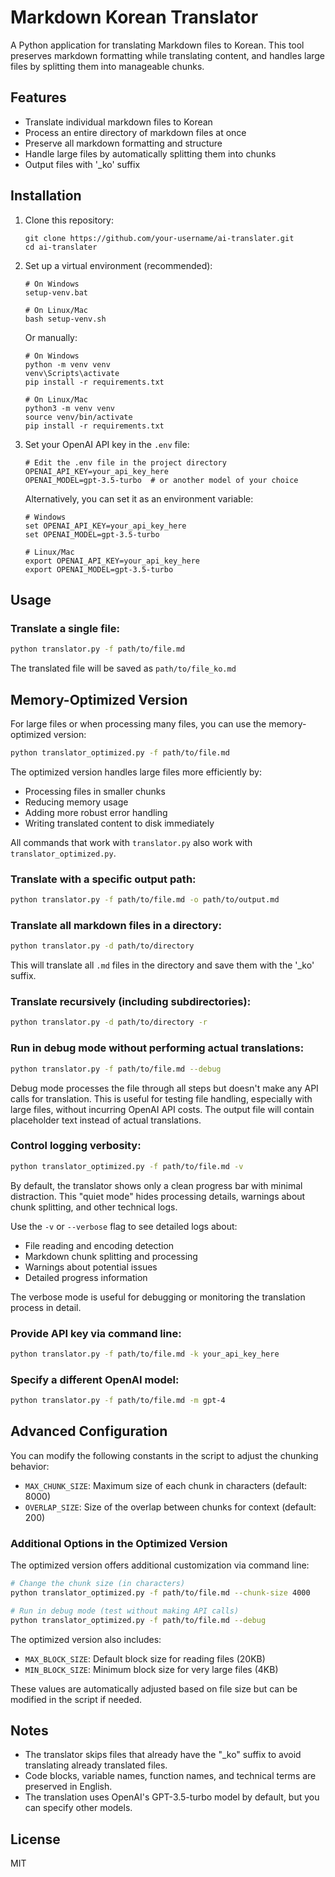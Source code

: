 # Markdown Korean Translator

A Python application for translating Markdown files to Korean. This tool preserves markdown formatting while translating content, and handles large files by splitting them into manageable chunks.

## Features

- Translate individual markdown files to Korean
- Process an entire directory of markdown files at once
- Preserve all markdown formatting and structure
- Handle large files by automatically splitting them into chunks
- Output files with '_ko' suffix

## Installation

1. Clone this repository:
   ```
   git clone https://github.com/your-username/ai-translater.git
   cd ai-translater
   ```

2. Set up a virtual environment (recommended):
   ```
   # On Windows
   setup-venv.bat
   
   # On Linux/Mac
   bash setup-venv.sh
   ```
   
   Or manually:
   ```
   # On Windows
   python -m venv venv
   venv\Scripts\activate
   pip install -r requirements.txt
   
   # On Linux/Mac
   python3 -m venv venv
   source venv/bin/activate
   pip install -r requirements.txt
   ```

3. Set your OpenAI API key in the `.env` file:
   ```
   # Edit the .env file in the project directory
   OPENAI_API_KEY=your_api_key_here
   OPENAI_MODEL=gpt-3.5-turbo  # or another model of your choice
   ```
   
   Alternatively, you can set it as an environment variable:
   ```
   # Windows
   set OPENAI_API_KEY=your_api_key_here
   set OPENAI_MODEL=gpt-3.5-turbo
   
   # Linux/Mac
   export OPENAI_API_KEY=your_api_key_here
   export OPENAI_MODEL=gpt-3.5-turbo
   ```

## Usage

### Translate a single file:

```bash
python translator.py -f path/to/file.md
```

The translated file will be saved as `path/to/file_ko.md`

## Memory-Optimized Version

For large files or when processing many files, you can use the memory-optimized version:

```bash
python translator_optimized.py -f path/to/file.md
```

The optimized version handles large files more efficiently by:
- Processing files in smaller chunks
- Reducing memory usage
- Adding more robust error handling
- Writing translated content to disk immediately

All commands that work with `translator.py` also work with `translator_optimized.py`.

### Translate with a specific output path:

```bash
python translator.py -f path/to/file.md -o path/to/output.md
```

### Translate all markdown files in a directory:

```bash
python translator.py -d path/to/directory
```

This will translate all `.md` files in the directory and save them with the '_ko' suffix.

### Translate recursively (including subdirectories):

```bash
python translator.py -d path/to/directory -r
```

### Run in debug mode without performing actual translations:

```bash
python translator.py -f path/to/file.md --debug
```

Debug mode processes the file through all steps but doesn't make any API calls for translation. This is useful for testing file handling, especially with large files, without incurring OpenAI API costs. The output file will contain placeholder text instead of actual translations.

### Control logging verbosity:

```bash
python translator_optimized.py -f path/to/file.md -v
```

By default, the translator shows only a clean progress bar with minimal distraction. This "quiet mode" hides processing details, warnings about chunk splitting, and other technical logs.

Use the `-v` or `--verbose` flag to see detailed logs about:
- File reading and encoding detection
- Markdown chunk splitting and processing
- Warnings about potential issues
- Detailed progress information

The verbose mode is useful for debugging or monitoring the translation process in detail.

### Provide API key via command line:

```bash
python translator.py -f path/to/file.md -k your_api_key_here
```

### Specify a different OpenAI model:

```bash
python translator.py -f path/to/file.md -m gpt-4
```

## Advanced Configuration

You can modify the following constants in the script to adjust the chunking behavior:

- `MAX_CHUNK_SIZE`: Maximum size of each chunk in characters (default: 8000)
- `OVERLAP_SIZE`: Size of the overlap between chunks for context (default: 200)

### Additional Options in the Optimized Version

The optimized version offers additional customization via command line:

```bash
# Change the chunk size (in characters)
python translator_optimized.py -f path/to/file.md --chunk-size 4000

# Run in debug mode (test without making API calls)
python translator_optimized.py -f path/to/file.md --debug
```

The optimized version also includes:

- `MAX_BLOCK_SIZE`: Default block size for reading files (20KB)
- `MIN_BLOCK_SIZE`: Minimum block size for very large files (4KB)

These values are automatically adjusted based on file size but can be modified in the script if needed.

## Notes

- The translator skips files that already have the "_ko" suffix to avoid translating already translated files.
- Code blocks, variable names, function names, and technical terms are preserved in English.
- The translation uses OpenAI's GPT-3.5-turbo model by default, but you can specify other models.

## License

MIT
